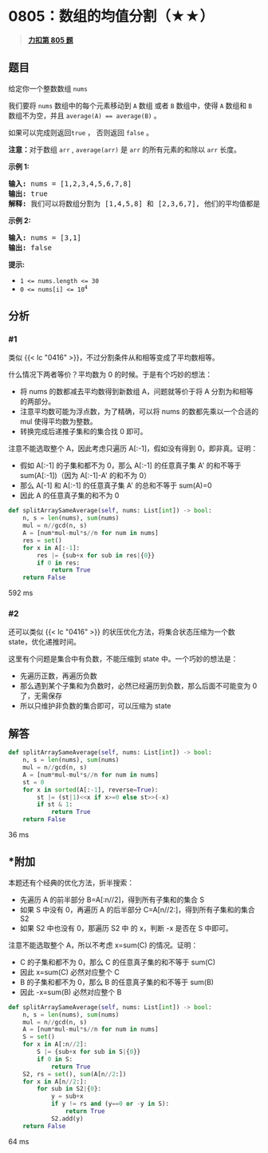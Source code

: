 # 0805：数组的均值分割（★★）


> <u>**[力扣第 805 题](https://leetcode.cn/problems/split-array-with-same-average/)**</u>

## 题目

<p>给定你一个整数数组<meta charset="UTF-8" /> <code>nums</code></p>

<p>我们要将<meta charset="UTF-8" /> <code>nums</code> 数组中的每个元素移动到 <code>A</code> 数组 或者 <code>B</code> 数组中，使得 <code>A</code> 数组和<meta charset="UTF-8" /> <code>B</code> 数组不为空，并且<meta charset="UTF-8" /> <code>average(A) == average(B)</code> 。</p>

<p>如果可以完成则返回<code>true</code> ， 否则返回 <code>false</code>  。</p>

<p><strong>注意：</strong>对于数组<meta charset="UTF-8" /> <code>arr</code> , <meta charset="UTF-8" /> <code>average(arr)</code> 是<meta charset="UTF-8" /> <code>arr</code> 的所有元素的和除以<meta charset="UTF-8" /> <code>arr</code> 长度。</p>



<p><strong>示例 1:</strong></p>

<pre>
<strong>输入:</strong> nums = [1,2,3,4,5,6,7,8]
<strong>输出:</strong> true
<strong>解释: </strong>我们可以将数组分割为 [1,4,5,8] 和 [2,3,6,7], 他们的平均值都是4.5。
</pre>

<p><strong>示例 2:</strong></p>

<pre>
<strong>输入:</strong> nums = [3,1]
<strong>输出:</strong> false
</pre>



<p><strong>提示:</strong></p>

<ul>
<li><code>1 &lt;= nums.length &lt;= 30</code></li>
<li><code>0 &lt;= nums[i] &lt;= 10<sup>4</sup></code></li>
</ul>


## 分析

### #1

类似 {{< lc "0416" >}}，不过分割条件从和相等变成了平均数相等。

什么情况下两者等价？平均数为 0 的时候。于是有个巧妙的想法：
- 将 nums 的数都减去平均数得到新数组 A，问题就等价于将 A 分割为和相等的两部分。
- 注意平均数可能为浮点数，为了精确，可以将 nums 的数都先乘以一个合适的 mul 使得平均数为整数。
- 转换完成后递推子集和的集合找 0 即可。

注意不能选取整个 A，因此考虑只遍历 A[:-1]，假如没有得到 0，即非真。证明：
- 假如 A[:-1] 的子集和都不为 0，那么 A[:-1] 的任意真子集 A' 的和不等于 sum(A[:-1])（因为 A[:-1]-A' 的和不为 0）
- 那么 A[-1] 和 A[:-1] 的任意真子集 A' 的总和不等于 sum(A)=0
- 因此 A 的任意真子集的和不为 0



```python
def splitArraySameAverage(self, nums: List[int]) -> bool:
    n, s = len(nums), sum(nums)
    mul = n//gcd(n, s)
    A = [num*mul-mul*s//n for num in nums]
    res = set()
    for x in A[:-1]:
        res |= {sub+x for sub in res|{0}}
        if 0 in res:
            return True
    return False
```
592 ms

### #2

还可以类似 {{< lc "0416" >}} 的状压优化方法，将集合状态压缩为一个数 state，优化递推时间。

这里有个问题是集合中有负数，不能压缩到 state 中。一个巧妙的想法是：
- 先遍历正数，再遍历负数
- 那么遇到某个子集和为负数时，必然已经遍历到负数，那么后面不可能变为 0 了，无需保存
- 所以只维护非负数的集合即可，可以压缩为 state

## 解答

```python
def splitArraySameAverage(self, nums: List[int]) -> bool:
    n, s = len(nums), sum(nums)
    mul = n//gcd(n, s)
    A = [num*mul-mul*s//n for num in nums]
    st = 0
    for x in sorted(A[:-1], reverse=True):
        st |= (st|1)<<x if x>=0 else st>>(-x)
        if st & 1:
            return True
    return False
```
36 ms


## *附加

本题还有个经典的优化方法，折半搜索：
- 先遍历 A 的前半部分 B=A[:n//2]，得到所有子集和的集合 S
- 如果 S 中没有 0，再遍历 A 的后半部分 C=A[n//2:]，得到所有子集和的集合 S2
- 如果 S2 中也没有 0，那遍历 S2 中 的 x，判断 -x 是否在 S 中即可。

注意不能选取整个 A，所以不考虑 x=sum(C) 的情况。证明：
- C 的子集和都不为 0，那么 C 的任意真子集的和不等于 sum(C)
- 因此 x=sum(C) 必然对应整个 C
- B 的子集和都不为 0，那么 B 的任意真子集的和不等于 sum(B)
- 因此 -x=sum(B) 必然对应整个 B

```python
def splitArraySameAverage(self, nums: List[int]) -> bool:
    n, s = len(nums), sum(nums)
    mul = n//gcd(n, s)
    A = [num*mul-mul*s//n for num in nums]
    S = set()
    for x in A[:n//2]:
        S |= {sub+x for sub in S|{0}}
        if 0 in S:
            return True
    S2, rs = set(), sum(A[n//2:])
    for x in A[n//2:]:
        for sub in S2|{0}:
            y = sub+x
            if y != rs and (y==0 or -y in S):
                return True
            S2.add(y)
    return False
```
64 ms
